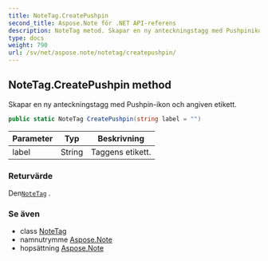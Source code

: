 ```yaml
---
title: NoteTag.CreatePushpin
second_title: Aspose.Note för .NET API-referens
description: NoteTag metod. Skapar en ny anteckningstagg med Pushpinikon och angiven etikett.
type: docs
weight: 790
url: /sv/net/aspose.note/notetag/createpushpin/
---
```

## NoteTag.CreatePushpin method

Skapar en ny anteckningstagg med Pushpin-ikon och angiven etikett.

```csharp
public static NoteTag CreatePushpin(string label = "")
```

| Parameter | Typ | Beskrivning |
| --- | --- | --- |
| label | String | Taggens etikett. |

### Returvärde

Den[`NoteTag`](../) .

### Se även

* class [NoteTag](../)
* namnutrymme [Aspose.Note](../../notetag/)
* hopsättning [Aspose.Note](../../../)


